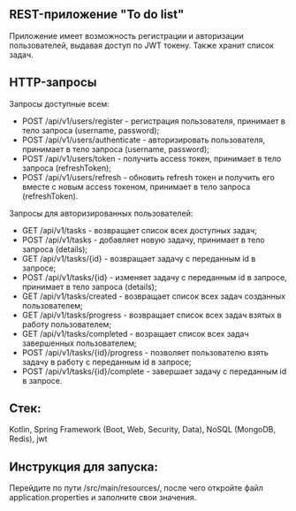 ## REST-приложение "To do list"

Приложение имеет возможность регистрации и авторизации пользователей, выдавая доступ по JWT токену. Также хранит список задач.

## HTTP-запросы

Запросы доступные всем:
- POST /api/v1/users/register - регистрация пользователя, принимает в тело запроса (username, password);
- POST /api/v1/users/authenticate - авторизировать пользователя, принимает в тело запроса (username, password);
- POST /api/v1/users/token - получить access токен, принимает в тело запроса (refreshToken);
- POST /api/v1/users/refresh - обновить refresh токен и получить его вместе с новым access токеном, принимает в тело запроса (refreshToken).

Запросы для авторизированных пользователей:
- GET /api/v1/tasks - возвращает список всех доступных задач;
- POST /api/v1/tasks - добавляет новую задачу, принимает в тело запроса (details);
- GET /api/v1/tasks/{id} - возвращает задачу с переданным id в запросе;
- POST /api/v1/tasks/{id} - изменяет задачу с переданным id в запросе, принимает в тело запроса (details);
- GET /api/v1/tasks/created - возвращает список всех задач созданных пользователем;
- GET /api/v1/tasks/progress - возвращает список всех задач взятых в работу пользователем;
- GET /api/v1/tasks/completed - возращает список всех задач завершенных пользователем;
- POST /api/v1/tasks/{id}/progress - позволяет пользователю взять задачу в работу с переданным id в запросе;
- POST /api/v1/tasks/{id}/complete - завершает задачу с переданным id в запросе.

## Стек:
Kotlin, Spring Framework (Boot, Web, Security, Data), NoSQL (MongoDB, Redis), jwt

## Инструкция для запуска:

Перейдите по пути /src/main/resources/, после чего откройте файл application.properties 
и заполните свои значения.
